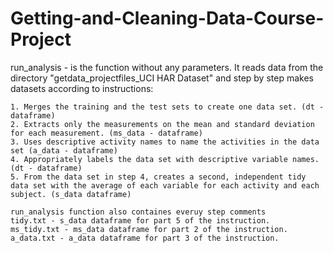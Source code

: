# Getting-and-Cleaning-Data-Course-Project
run_analysis - is the function without any parameters. It reads data from the directory "getdata_projectfiles_UCI HAR Dataset" and step by step makes datasets according to instructions:



    1. Merges the training and the test sets to create one data set. (dt - dataframe)
    2. Extracts only the measurements on the mean and standard deviation for each measurement. (ms_data - dataframe)
    3. Uses descriptive activity names to name the activities in the data set (a_data - dataframe)
    4. Appropriately labels the data set with descriptive variable names. (dt - dataframe)
    5. From the data set in step 4, creates a second, independent tidy data set with the average of each variable for each activity and each subject. (s_data dataframe)
    
    run_analysis function also containes everuy step comments
    tidy.txt - s_data dataframe for part 5 of the instruction. 
    ms_tidy.txt - ms_data dataframe for part 2 of the instruction.
    a_data.txt - a_data dataframe for part 3 of the instruction.
